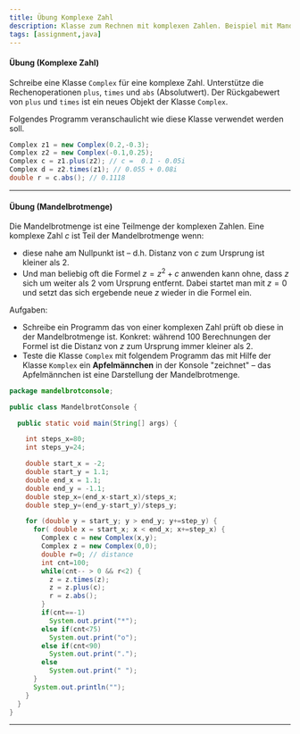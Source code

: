 ```yaml
---
title: Übung Komplexe Zahl
description: Klasse zum Rechnen mit komplexen Zahlen. Beispiel mit Mandelbrotmenge und Apfelmännchen.
tags: [assignment,java]
---
```


#### Übung (Komplexe Zahl)

Schreibe eine Klasse `Complex` für eine komplexe Zahl. Unterstütze die Rechenoperationen `plus`, `times` und `abs` (Absolutwert). Der Rückgabewert von `plus` und `times` ist ein neues Objekt der Klasse `Complex`.


Folgendes Programm veranschaulicht wie diese Klasse verwendet werden soll.
```java
Complex z1 = new Complex(0.2,-0.3);
Complex z2 = new Complex(-0.1,0.25);
Complex c = z1.plus(z2); // c =  0.1 - 0.05i
Complex d = z2.times(z1); // 0.055 + 0.08i
double r = c.abs(); // 0.1118
```

---

#### Übung (Mandelbrotmenge)

Die Mandelbrotmenge ist eine Teilmenge der komplexen Zahlen. Eine komplexe Zahl $c$ ist Teil der Mandelbrotmenge wenn:

- diese nahe am Nullpunkt ist – d.h. Distanz von $c$ zum Ursprung ist kleiner als 2.
- Und man beliebig oft die Formel $z=z^2+c$ anwenden kann ohne, dass $z$ sich um weiter als 2 vom Ursprung entfernt. Dabei startet man mit $z=0$ und setzt das sich ergebende neue $z$ wieder in die Formel ein.

 Aufgaben:
- Schreibe ein Programm das von einer komplexen Zahl prüft ob diese in der Mandelbrotmenge ist. Konkret: während 100 Berechnungen der Formel ist die Distanz von $z$ zum Ursprung immer kleiner als 2.
- Teste die Klasse `Complex` mit folgendem Programm das mit Hilfe der Klasse `Komplex` ein **Apfelmännchen** in der Konsole "zeichnet" – das Apfelmännchen ist eine Darstellung der Mandelbrotmenge.

```java
package mandelbrotconsole;

public class MandelbrotConsole {

  public static void main(String[] args) {

    int steps_x=80;
    int steps_y=24;

    double start_x = -2;
    double start_y = 1.1;
    double end_x = 1.1;
    double end_y = -1.1;
    double step_x=(end_x-start_x)/steps_x;
    double step_y=(end_y-start_y)/steps_y;

    for (double y = start_y; y > end_y; y+=step_y) {
      for( double x = start_x; x < end_x; x+=step_x) {
        Complex c = new Complex(x,y);
        Complex z = new Complex(0,0);
        double r=0; // distance
        int cnt=100;
        while(cnt-- > 0 && r<2) {
          z = z.times(z);
          z = z.plus(c);
          r = z.abs();
        }
        if(cnt==-1)
          System.out.print("*");
        else if(cnt<75)
          System.out.print("o");
        else if(cnt<90)
          System.out.print(".");
        else
          System.out.print(" ");
      }
      System.out.println("");
    }
  }
}

```



---

